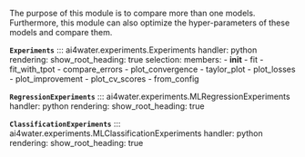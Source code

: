 The purpose of this module is to compare more than one models. Furthermore, 
this module can also optimize the hyper-parameters of these models and compare
them. 

**`Experiments`**
::: ai4water.experiments.Experiments
    handler: python
    rendering:
        show_root_heading: true
    selection:
        members:
            - __init__
            - fit
            - fit_with_tpot
            - compare_errors
            - plot_convergence
            - taylor_plot
            - plot_losses
            - plot_improvement
            - plot_cv_scores
            - from_config

**`RegressionExperiments`**
::: ai4water.experiments.MLRegressionExperiments
    handler: python
    rendering:
        show_root_heading: true

**`ClassificationExperiments`**
::: ai4water.experiments.MLClassificationExperiments
    handler: python
    rendering:
        show_root_heading: true
        